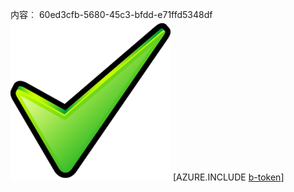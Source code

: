 内容︰ 60ed3cfb-5680-45c3-bfdd-e71ffd5348df![图像](ca663ed8-9a6a-4bae-ad6d-a096c24a0a11.png)
[AZURE.INCLUDE [b-token](1cfb28e2-3475-4d17-8f51-7d0ed3f57b10.md)]
